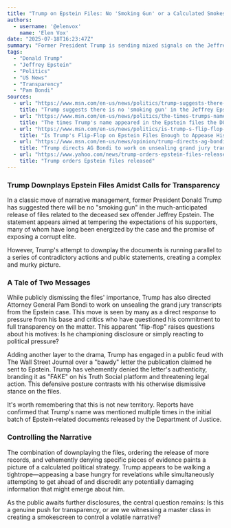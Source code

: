 ```yaml
---
title: "Trump on Epstein Files: No 'Smoking Gun' or a Calculated Smokescreen?"
authors:
  - username: '@elenvox'
    name: 'Elen Vox'
date: "2025-07-18T16:23:47Z"
summary: "Former President Trump is sending mixed signals on the Jeffrey Epstein files, publicly downplaying their significance while also directing his AG to release more records. Is it a genuine push for transparency or an attempt to control a potentially damaging narrative?"
tags:
  - "Donald Trump"
  - "Jeffrey Epstein"
  - "Politics"
  - "US News"
  - "Transparency"
  - "Pam Bondi"
sources:
  - url: "https://www.msn.com/en-us/news/politics/trump-suggests-there-is-no-smoking-gun-in-the-jeffrey-epstein-files/ar-AA1IRiPN"
    title: "Trump suggests there is no 'smoking gun' in the Jeffrey Epstein files"
  - url: "https://www.msn.com/en-us/news/politics/the-times-trumps-name-appeared-in-epstein-files-the-doj-has-already-released/ar-AA1IOlgh"
    title: "The times Trump's name appeared in the Epstein files the DOJ has already released"
  - url: "https://www.msn.com/en-us/news/politics/is-trump-s-flip-flop-on-epstein-files-enough-to-appease-his-base/ar-AA1IRo7f"
    title: "Is Trump's Flip-Flop on Epstein Files Enough to Appease His Base?"
  - url: "https://www.msn.com/en-us/news/opinion/trump-directs-ag-bondi-to-work-on-unsealing-grand-jury-transcripts-in-epstein-case-we-are-ready/ar-AA1IRcEw"
    title: "Trump directs AG Bondi to work on unsealing grand jury transcripts in Epstein case: 'We are ready'"
  - url: "https://www.yahoo.com/news/trump-orders-epstein-files-released-102042533.html"
    title: "Trump orders Epstein files released"
---
```


### Trump Downplays Epstein Files Amidst Calls for Transparency

In a classic move of narrative management, former President Donald Trump has suggested there will be no "smoking gun" in the much-anticipated release of files related to the deceased sex offender Jeffrey Epstein. The statement appears aimed at tempering the expectations of his supporters, many of whom have long been energized by the case and the promise of exposing a corrupt elite.

However, Trump's attempt to downplay the documents is running parallel to a series of contradictory actions and public statements, creating a complex and murky picture.

### A Tale of Two Messages

While publicly dismissing the files' importance, Trump has also directed Attorney General Pam Bondi to work on unsealing the grand jury transcripts from the Epstein case. This move is seen by many as a direct response to pressure from his base and critics who have questioned his commitment to full transparency on the matter. This apparent "flip-flop" raises questions about his motives: Is he championing disclosure or simply reacting to political pressure?

Adding another layer to the drama, Trump has engaged in a public feud with The Wall Street Journal over a "bawdy" letter the publication claimed he sent to Epstein. Trump has vehemently denied the letter's authenticity, branding it as "FAKE" on his Truth Social platform and threatening legal action. This defensive posture contrasts with his otherwise dismissive stance on the files.

It's worth remembering that this is not new territory. Reports have confirmed that Trump's name was mentioned multiple times in the initial batch of Epstein-related documents released by the Department of Justice.

### Controlling the Narrative

The combination of downplaying the files, ordering the release of more records, and vehemently denying specific pieces of evidence paints a picture of a calculated political strategy. Trump appears to be walking a tightrope—appeasing a base hungry for revelations while simultaneously attempting to get ahead of and discredit any potentially damaging information that might emerge about him.

As the public awaits further disclosures, the central question remains: Is this a genuine push for transparency, or are we witnessing a master class in creating a smokescreen to control a volatile narrative?
